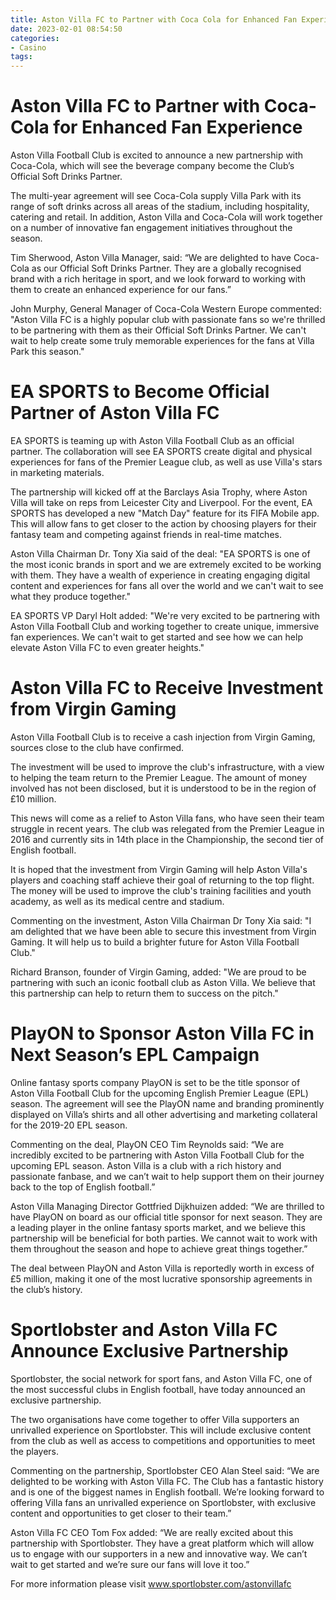 ```yaml
---
title: Aston Villa FC to Partner with Coca Cola for Enhanced Fan Experience 
date: 2023-02-01 08:54:50
categories:
- Casino
tags:
---
```



#  Aston Villa FC to Partner with Coca-Cola for Enhanced Fan Experience 

Aston Villa Football Club is excited to announce a new partnership with Coca-Cola, which will see the beverage company become the Club’s Official Soft Drinks Partner.

The multi-year agreement will see Coca-Cola supply Villa Park with its range of soft drinks across all areas of the stadium, including hospitality, catering and retail. In addition, Aston Villa and Coca-Cola will work together on a number of innovative fan engagement initiatives throughout the season.

Tim Sherwood, Aston Villa Manager, said: “We are delighted to have Coca-Cola as our Official Soft Drinks Partner. They are a globally recognised brand with a rich heritage in sport, and we look forward to working with them to create an enhanced experience for our fans.”

John Murphy, General Manager of Coca-Cola Western Europe commented: "Aston Villa FC is a highly popular club with passionate fans so we're thrilled to be partnering with them as their Official Soft Drinks Partner. We can't wait to help create some truly memorable experiences for the fans at Villa Park this season."

#  EA SPORTS to Become Official Partner of Aston Villa FC 

EA SPORTS is teaming up with Aston Villa Football Club as an official partner. The collaboration will see EA SPORTS create digital and physical experiences for fans of the Premier League club, as well as use Villa's stars in marketing materials.

The partnership will kicked off at the Barclays Asia Trophy, where Aston Villa will take on reps from Leicester City and Liverpool. For the event, EA SPORTS has developed a new "Match Day" feature for its FIFA Mobile app. This will allow fans to get closer to the action by choosing players for their fantasy team and competing against friends in real-time matches.

Aston Villa Chairman Dr. Tony Xia said of the deal: "EA SPORTS is one of the most iconic brands in sport and we are extremely excited to be working with them. They have a wealth of experience in creating engaging digital content and experiences for fans all over the world and we can't wait to see what they produce together."

EA SPORTS VP Daryl Holt added: "We're very excited to be partnering with Aston Villa Football Club and working together to create unique, immersive fan experiences. We can't wait to get started and see how we can help elevate Aston Villa FC to even greater heights."

#  Aston Villa FC to Receive Investment from Virgin Gaming 

Aston Villa Football Club is to receive a cash injection from Virgin Gaming, sources close to the club have confirmed.

The investment will be used to improve the club's infrastructure, with a view to helping the team return to the Premier League. The amount of money involved has not been disclosed, but it is understood to be in the region of £10 million.

This news will come as a relief to Aston Villa fans, who have seen their team struggle in recent years. The club was relegated from the Premier League in 2016 and currently sits in 14th place in the Championship, the second tier of English football.

It is hoped that the investment from Virgin Gaming will help Aston Villa's players and coaching staff achieve their goal of returning to the top flight. The money will be used to improve the club's training facilities and youth academy, as well as its medical centre and stadium.

Commenting on the investment, Aston Villa Chairman Dr Tony Xia said: "I am delighted that we have been able to secure this investment from Virgin Gaming. It will help us to build a brighter future for Aston Villa Football Club."

Richard Branson, founder of Virgin Gaming, added: "We are proud to be partnering with such an iconic football club as Aston Villa. We believe that this partnership can help to return them to success on the pitch."

#  PlayON to Sponsor Aston Villa FC in Next Season’s EPL Campaign 

Online fantasy sports company PlayON is set to be the title sponsor of Aston Villa Football Club for the upcoming English Premier League (EPL) season. The agreement will see the PlayON name and branding prominently displayed on Villa’s shirts and all other advertising and marketing collateral for the 2019-20 EPL season.

Commenting on the deal, PlayON CEO Tim Reynolds said: “We are incredibly excited to be partnering with Aston Villa Football Club for the upcoming EPL season. Aston Villa is a club with a rich history and passionate fanbase, and we can’t wait to help support them on their journey back to the top of English football.”

Aston Villa Managing Director Gottfried Dijkhuizen added: “We are thrilled to have PlayON on board as our official title sponsor for next season. They are a leading player in the online fantasy sports market, and we believe this partnership will be beneficial for both parties. We cannot wait to work with them throughout the season and hope to achieve great things together.”

The deal between PlayON and Aston Villa is reportedly worth in excess of £5 million, making it one of the most lucrative sponsorship agreements in the club’s history.

#  Sportlobster and Aston Villa FC Announce Exclusive Partnership

Sportlobster, the social network for sport fans, and Aston Villa FC, one of the most successful clubs in English football, have today announced an exclusive partnership.

The two organisations have come together to offer Villa supporters an unrivalled experience on Sportlobster. This will include exclusive content from the club as well as access to competitions and opportunities to meet the players.

Commenting on the partnership, Sportlobster CEO Alan Steel said: “We are delighted to be working with Aston Villa FC. The Club has a fantastic history and is one of the biggest names in English football. We’re looking forward to offering Villa fans an unrivalled experience on Sportlobster, with exclusive content and opportunities to get closer to their team.”

Aston Villa FC CEO Tom Fox added: “We are really excited about this partnership with Sportlobster. They have a great platform which will allow us to engage with our supporters in a new and innovative way. We can’t wait to get started and we’re sure our fans will love it too.”

For more information please visit www.sportlobster.com/astonvillafc